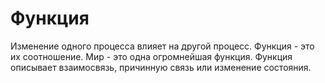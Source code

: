 # Функция
Изменение одного процесса влияет на другой процесс. Функция - это их соотношение. Мир - это одна огромнейшая функция. Функция описывает взаимосвязь, причинную связь или изменение состояния. 


